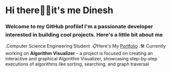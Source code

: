 # Hi there🙋‍♂️it's me Dinesh 
### Welcome to my GitHub profile❗ I'm a passionate developer interested in building cool projects. Here's a little bit about me
 .Computer Science Engineering Student 
 .📋Here's My <a href ="name">Portfolio</a>
  .🛠️ Currently working on **Algorithm Visualizer** – a project is focused on creating an interactive and graphical Algorithm Visualizer, showcasing step-by-step executions of algorithms like sorting, searching, and graph traversal
 


